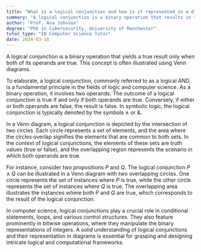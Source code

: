 ```yaml
---
title: "What is a logical conjunction and how is it represented in a diagram?"
summary: "A logical conjunction is a binary operation that results in true only if both of its operands are true, often represented in a Venn diagram."
author: "Prof. Ava Johnson"
degree: "PhD in Cybersecurity, University of Manchester"
tutor_type: "IB Computer Science Tutor"
date: 2024-03-18
---
```


A logical conjunction is a binary operation that yields a true result only when both of its operands are true. This concept is often illustrated using Venn diagrams.

To elaborate, a logical conjunction, commonly referred to as a logical AND, is a fundamental principle in the fields of logic and computer science. As a binary operation, it involves two operands. The outcome of a logical conjunction is true if and only if both operands are true. Conversely, if either or both operands are false, the result is false. In symbolic logic, the logical conjunction is typically denoted by the symbols $\land$ or $\&$.

In a Venn diagram, a logical conjunction is depicted by the intersection of two circles. Each circle represents a set of elements, and the area where the circles overlap signifies the elements that are common to both sets. In the context of logical conjunctions, the elements of these sets are truth values (true or false), and the overlapping region represents the scenario in which both operands are true.

For instance, consider two propositions $P$ and $Q$. The logical conjunction $P \land Q$ can be illustrated in a Venn diagram with two overlapping circles. One circle represents the set of instances where $P$ is true, while the other circle represents the set of instances where $Q$ is true. The overlapping area illustrates the instances where both $P$ and $Q$ are true, which corresponds to the result of the logical conjunction.

In computer science, logical conjunctions play a crucial role in conditional statements, loops, and various control structures. They also feature prominently in bitwise operations, where they manipulate the binary representations of integers. A solid understanding of logical conjunctions and their representation in diagrams is essential for grasping and designing intricate logical and computational frameworks.
    